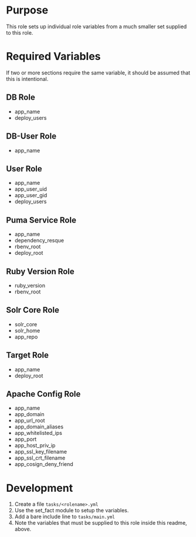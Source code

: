 # Purpose

This role sets up individual role variables from a much smaller 
set supplied to this role.

# Required Variables

If two or more sections require the same variable, it should be 
assumed that this is intentional.

## DB Role

* app_name
* deploy_users

## DB-User Role

* app_name

## User Role

* app_name
* app_user_uid
* app_user_gid
* deploy_users

## Puma Service Role

* app_name
* dependency_resque
* rbenv_root
* deploy_root

## Ruby Version Role

* ruby_version
* rbenv_root

## Solr Core Role

* solr_core
* solr_home
* app_repo

## Target Role

* app_name
* deploy_root

## Apache Config Role
* app_name
* app_domain
* app_url_root
* app_domain_aliases
* app_whitelisted_ips
* app_port
* app_host_priv_ip
* app_ssl_key_filename
* app_ssl_crt_filename
* app_cosign_deny_friend

# Development

1. Create a file `tasks/<rolename>.yml`
2. Use the set_fact module to setup the variables.
3. Add a bare include line to `tasks/main.yml`
4. Note the variables that must be supplied to this role inside
   this readme, above.
   
